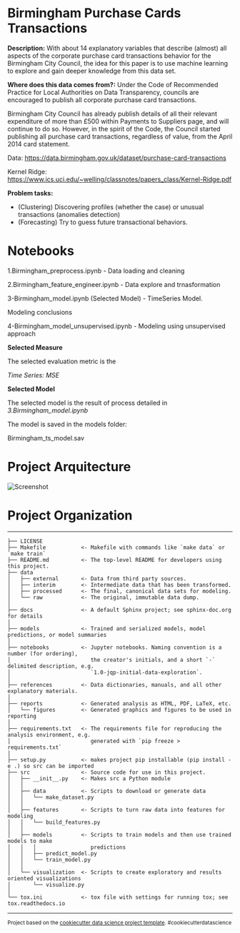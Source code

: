 Birmingham Purchase Cards Transactions
==============================

**Description:** With about 14  explanatory variables that describe (almost) all aspects of the corporate  purchase card transactions behavior for the Birmingham City Council, the idea for this paper is to use machine learning to explore and gain deeper knowledge from this data set.

**Where does this data comes from?:** Under the Code of Recommended Practice for Local Authorities on Data Transparency, councils are encouraged to publish all corporate purchase card transactions. 

Birmingham City Council has already publish details of all their relevant expenditure of more than £500 within Payments to Suppliers page, and will continue to do so. However, in the spirit of the Code, the Council started publishing all purchase card transactions, regardless of value, from the April 2014 card statement. 

Data: https://data.birmingham.gov.uk/dataset/purchase-card-transactions

Kernel Ridge:  https://www.ics.uci.edu/~welling/classnotes/papers_class/Kernel-Ridge.pdf


**Problem tasks:** 
* (Clustering) Discovering profiles (whether the case) or unusual transactions (anomalies detection)
* (Forecasting) Try to guess future transactional behaviors. 

# Notebooks

1.Birmingham_preprocess.ipynb - Data loading and cleaning

2.Birmingham_feature_engineer.ipynb  - Data explore and trnasformation

3-Birmingham_model.ipynb (Selected Model) - TimeSeries Model.

Modeling conclusions

4-Birmingham_model_unsupervised.ipynb - Modeling using unsupervised approach


**Selected Measure**

The selected evaluation metric is the 

*Time Series: MSE*


**Selected Model**

The selected model is the result of process detailed in *3.Birmingham_model.ipynb*

The model is saved in the models folder:

Birmingham_ts_model.sav

# Project Arquitecture

![Screenshot](https://github.com/anarua1203/Birmingham-ml-project/tree/main/ana.rua/docs/BirminghamArquitecture.png?raw=true)

# Project Organization
------------

    ├── LICENSE
    ├── Makefile           <- Makefile with commands like `make data` or `make train`
    ├── README.md          <- The top-level README for developers using this project.
    ├── data
    │   ├── external       <- Data from third party sources.
    │   ├── interim        <- Intermediate data that has been transformed.
    │   ├── processed      <- The final, canonical data sets for modeling.
    │   └── raw            <- The original, immutable data dump.
    │
    ├── docs               <- A default Sphinx project; see sphinx-doc.org for details
    │
    ├── models             <- Trained and serialized models, model predictions, or model summaries
    │
    ├── notebooks          <- Jupyter notebooks. Naming convention is a number (for ordering),
    │                         the creator's initials, and a short `-` delimited description, e.g.
    │                         `1.0-jqp-initial-data-exploration`.
    │
    ├── references         <- Data dictionaries, manuals, and all other explanatory materials.
    │
    ├── reports            <- Generated analysis as HTML, PDF, LaTeX, etc.
    │   └── figures        <- Generated graphics and figures to be used in reporting
    │
    ├── requirements.txt   <- The requirements file for reproducing the analysis environment, e.g.
    │                         generated with `pip freeze > requirements.txt`
    │
    ├── setup.py           <- makes project pip installable (pip install -e .) so src can be imported
    ├── src                <- Source code for use in this project.
    │   ├── __init__.py    <- Makes src a Python module
    │   │
    │   ├── data           <- Scripts to download or generate data
    │   │   └── make_dataset.py
    │   │
    │   ├── features       <- Scripts to turn raw data into features for modeling
    │   │   └── build_features.py
    │   │
    │   ├── models         <- Scripts to train models and then use trained models to make
    │   │   │                 predictions
    │   │   ├── predict_model.py
    │   │   └── train_model.py
    │   │
    │   └── visualization  <- Scripts to create exploratory and results oriented visualizations
    │       └── visualize.py
    │
    └── tox.ini            <- tox file with settings for running tox; see tox.readthedocs.io


--------

<p><small>Project based on the <a target="_blank" href="https://drivendata.github.io/cookiecutter-data-science/">cookiecutter data science project template</a>. #cookiecutterdatascience</small></p>
